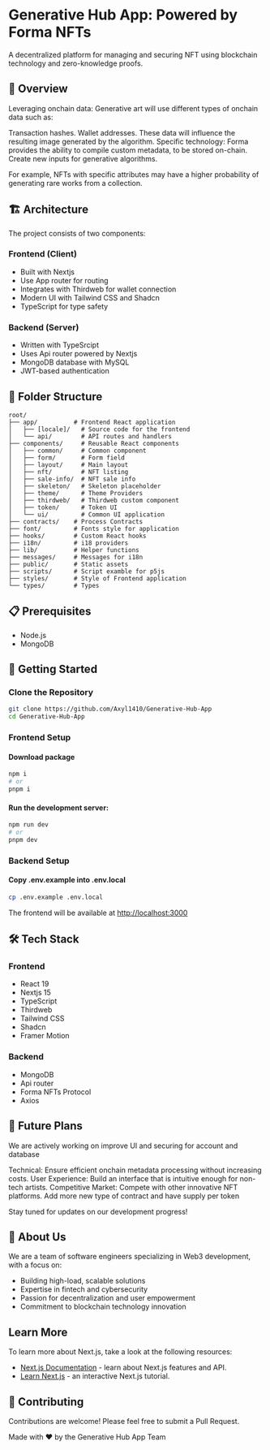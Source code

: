 # Generative Hub App: Powered by Forma NFTs

A decentralized platform for managing and securing NFT using blockchain technology and zero-knowledge proofs.

## 🌟 Overview

Leveraging onchain data:
Generative art will use different types of onchain data such as:

Transaction hashes.
Wallet addresses.
These data will influence the resulting image generated by the algorithm.
Specific technology:
Forma provides the ability to compile custom metadata, to be stored on-chain. Create new inputs for generative algorithms.

For example, NFTs with specific attributes may have a higher probability of generating rare works from a collection.

## 🏗️ Architecture

The project consists of two components:

### Frontend (Client)

- Built with Nextjs
- Use App router for routing
- Integrates with Thirdweb for wallet connection
- Modern UI with Tailwind CSS and Shadcn
- TypeScript for type safety

### Backend (Server)

- Written with TypeSrcipt
- Uses Api router powered by Nextjs
- MongoDB database with MySQL
- JWT-based authentication

## 📁 Folder Structure

```
root/
├── app/          # Frontend React application
│   ├── [locale]/   # Source code for the frontend
│   └── api/        # API routes and handlers
├── components/     # Reusable React components
│   ├── common/     # Common component
│   ├── form/       # Form field
│   ├── layout/     # Main layout
│   ├── nft/        # NFT listing
│   ├── sale-info/  # NFT sale info
│   ├── skeleton/   # Skeleton placeholder
│   ├── theme/      # Theme Providers
│   ├── thirdweb/   # Thirdweb custom component
│   ├── token/      # Token UI
│   └── ui/         # Common UI application
├── contracts/    # Process Contracts
├── font/         # Fonts style for application
├── hooks/        # Custom React hooks
├── i18n/         # i18 providers
├── lib/          # Helper functions
├── messages/     # Messages for i18n
├── public/       # Static assets
├── scripts/      # Script examble for p5js
├── styles/       # Style of Frontend application
└── types/        # Types
```

## 📋 Prerequisites

- Node.js
- MongoDB

## 🚀 Getting Started

### Clone the Repository

```sh
git clone https://github.com/Axyl1410/Generative-Hub-App
cd Generative-Hub-App
```

### Frontend Setup

#### Download package

```sh
npm i
# or
pnpm i
```

#### Run the development server:

```bash
npm run dev
# or
pnpm dev
```

### Backend Setup

#### Copy .env.example into .env.local

```bash
cp .env.example .env.local
```

The frontend will be available at [http://localhost:3000](http://localhost:3000)

## 🛠️ Tech Stack

### Frontend

- React 19
- Nextjs 15
- TypeScript
- Thirdweb
- Tailwind CSS
- Shadcn
- Framer Motion

### Backend

- MongoDB
- Api router
- Forma NFTs Protocol
- Axios

## 🚀 Future Plans

We are actively working on improve UI and securing for account and database

Technical: Ensure efficient onchain metadata processing without increasing costs.
User Experience: Build an interface that is intuitive enough for non-tech artists.
Competitive Market: Compete with other innovative NFT platforms. Add more new type of contract and have supply per token

Stay tuned for updates on our development progress!

## 👥 About Us

We are a team of software engineers specializing in Web3 development, with a focus on:

- Building high-load, scalable solutions
- Expertise in fintech and cybersecurity
- Passion for decentralization and user empowerment
- Commitment to blockchain technology innovation

## Learn More

To learn more about Next.js, take a look at the following resources:

- [Next.js Documentation](https://nextjs.org/docs) - learn about Next.js features and API.
- [Learn Next.js](https://nextjs.org/learn) - an interactive Next.js tutorial.

## 🤝 Contributing

Contributions are welcome! Please feel free to submit a Pull Request.

Made with ❤️ by the Generative Hub App Team
